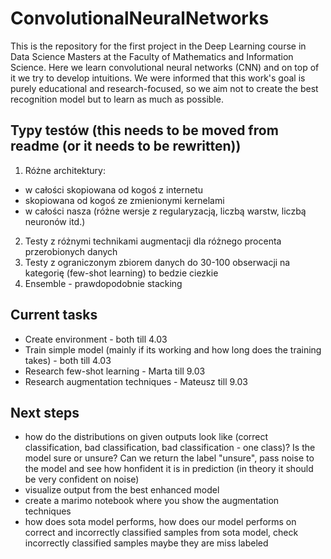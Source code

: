 # ConvolutionalNeuralNetworks

This is the repository for the first project in the Deep Learning course in Data Science Masters at the Faculty of Mathematics and Information Science. Here we learn convolutional neural networks (CNN) and on top of it we try to develop intuitions. We were informed that this work's goal is purely educational and research-focused, so we aim not to create the best recognition model but to learn as much as possible.

## Typy testów (this needs to be moved from readme (or it needs to be rewritten))

1. Różne architektury:

* w całości skopiowana od kogoś z internetu
* skopiowana od kogoś ze zmienionymi kernelami
* w całości nasza (różne wersje z regularyzacją, liczbą warstw, liczbą neuronów itd.)

2. Testy z różnymi technikami augmentacji dla różnego procenta przerobionych danych
3. Testy z ograniczonym zbiorem danych do 30-100 obserwacji na kategorię (few-shot learning) to bedzie ciezkie
4. Ensemble - prawdopodobnie stacking

## Current tasks

* Create environment - both till 4.03
* Train simple model (mainly if its working and how long does the training takes) - both till 4.03
* Research few-shot learning - Marta till 9.03
* Research augmentation techniques - Mateusz till 9.03

## Next steps

* how do the distributions on given outputs look like (correct classification, bad classification, bad classification - one class)? Is the model sure or unsure? Can we return the label "unsure", pass noise to the model and see how honfident it is in prediction (in theory it should be very confident on noise)
* visualize output from the best enhanced model
* create a marimo notebook where you show the augmentation techniques
* how does sota model performs, how does our model performs on correct and incorrectly classified samples from sota model, check incorrectly classified samples maybe they are miss labeled
